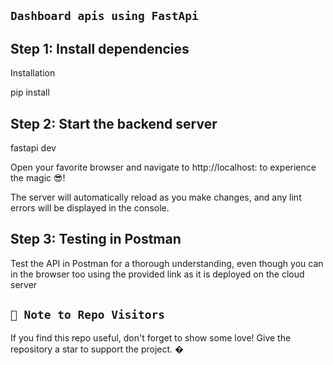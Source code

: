 
## `Dashboard apis using FastApi`

## Step 1: Install dependencies

Installation

pip install

## Step 2: Start the backend server

fastapi dev

Open your favorite browser and navigate to http://localhost:<random assigned port> to experience the magic 😎!

The server will automatically reload as you make changes, and any lint errors will be displayed in the console.

## Step 3: Testing in Postman

Test the API in Postman for a thorough understanding, even though you can in the browser too using the provided link as it is deployed on the cloud server

## `🚀 Note to Repo Visitors`
If you find this repo useful, don't forget to show some love! Give the repository a star to support the project. �
